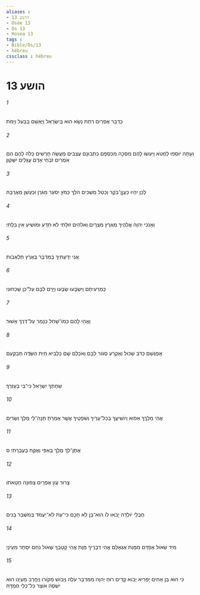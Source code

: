 ```yaml
---
aliases : 
- הושע 13
- Osée 13
- Os 13
- Hosea 13
tags : 
- Bible/Os/13
- hébreu
cssclass : hébreu
---
```


# הושע 13

###### 1
כְּדַבֵּר אֶפְרַיִם רְתֵת נָשָׂא הוּא בְּיִשְׂרָאֵל וַיֶּאְשַׁם בַּבַּעַל וַיָּמֹת׃
###### 2
וְעַתָּה יֹוסִפוּ לַחֲטֹא וַיַּעְשׂוּ לָהֶם מַסֵּכָה מִכַּסְפָּם כִּתְבוּנָם עֲצַבִּים מַעֲשֵׂה חָרָשִׁים כֻּלֹּה לָהֶם הֵם אֹמְרִים זֹבְחֵי אָדָם עֲגָלִים יִשָּׁקוּן׃
###### 3
לָכֵן יִהְיוּ כַּעֲןַן־בֹּקֶר וְכַטַּל מַשְׁכִּים הֹלֵךְ כְּמֹץ יְסֹעֵר מִגֹּרֶן וּכְעָשָׁן מֵאֲרֻבָּה׃
###### 4
וְאָנֹכִי יְהוָה אֱלֹהֶיךָ מֵאֶרֶץ מִצְרָיִם וֵאלֹהִים זוּלָתִי לֹא תֵדָע וּמֹושִׁיעַ אַיִן בִּלְתִּי׃
###### 5
אֲנִי יְדַעְתִּיךָ בַּמִּדְבָּר בְּאֶרֶץ תַּלְאֻבֹות׃
###### 6
כְּמַרְעִיתָם וַיִּשְׂבָּעוּ שָׂבְעוּ וַיָּרָם לִבָּם עַל־כֵּן שְׁכֵחוּנִי׃
###### 7
וָאֱהִי לָהֶם כְּמֹו־שָׁחַל כְּנָמֵר עַל־דֶּרֶךְ אָשׁוּר׃
###### 8
אֶפְגְּשֵׁם כְּדֹב שַׁכּוּל וְאֶקְרַע סְגֹור לִבָּם וְאֹכְלֵם שָׁם כְּלָבִיא חַיַּת הַשָּׂדֶה תְּבַקְּעֵם׃
###### 9
שִׁחֶתְךָ יִשְׂרָאֵל כִּי־בִי בְעֶזְרֶךָ׃
###### 10
אֱהִי מַלְךְּךָ אֵפֹוא וְיֹושִׁיעֲךָ בְּכָל־עָרֶיךָ וְשֹׁפְטֶיךָ אֲשֶׁר אָמַרְתָּ תְּנָה־לִּי מֶלֶךְ וְשָׂרִים׃
###### 11
אֶתֶּן־לְךָ מֶלֶךְ בְּאַפִּי וְאֶקַּח בְּעֶבְרָתִי׃ ס
###### 12
צָרוּר עֲוֹן אֶפְרָיִם צְפוּנָה חַטָּאתֹו׃
###### 13
חֶבְלֵי יֹולֵדָה יָבֹאוּ לֹו הוּא־בֵן לֹא חָכָם כִּי־עֵת לֹא־יַעֲמֹד בְּמִשְׁבַּר בָּנִים׃
###### 14
מִיַּד שְׁאֹול אֶפְדֵּם מִמָּוֶת אֶגְאָלֵם אֱהִי דְבָרֶיךָ מָוֶת אֱהִי קָטָבְךָ שְׁאֹול נֹחַם יִסָּתֵר מֵעֵינָי׃
###### 15
כִּי הוּא בֵּן אַחִים יַפְרִיא יָבֹוא קָדִים רוּחַ יְהוָה מִמִּדְבָּר עֹלֶה וְיֵבֹושׁ מְקֹורֹו וְיֶחֱרַב מַעְיָנֹו הוּא יִשְׁסֶה אֹוצַר כָּל־כְּלִי חֶמְדָּה׃
